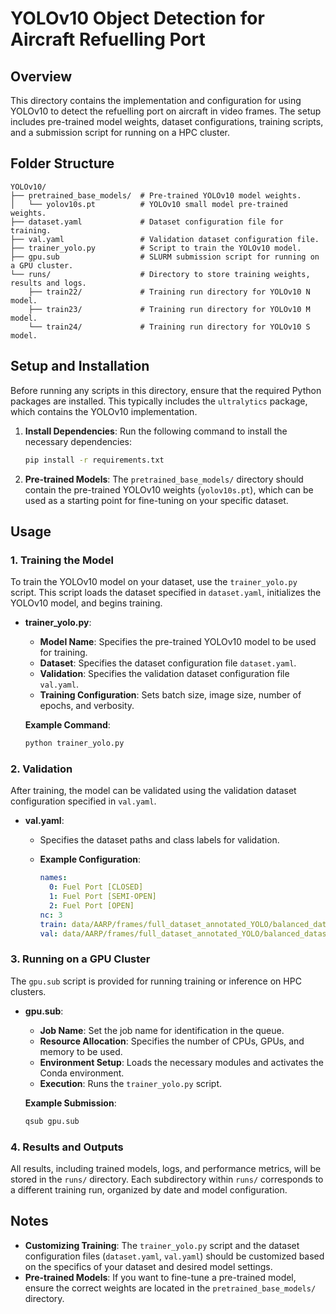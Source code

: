 # YOLOv10 Object Detection for Aircraft Refuelling Port

## Overview

This directory contains the implementation and configuration for using YOLOv10 to detect the refuelling port on aircraft in video frames. The setup includes pre-trained model weights, dataset configurations, training scripts, and a submission script for running on a HPC cluster.

## Folder Structure

```plaintext
YOLOv10/
├── pretrained_base_models/  # Pre-trained YOLOv10 model weights.
│   └── yolov10s.pt          # YOLOv10 small model pre-trained weights.
├── dataset.yaml             # Dataset configuration file for training.
├── val.yaml                 # Validation dataset configuration file.
├── trainer_yolo.py          # Script to train the YOLOv10 model.
├── gpu.sub                  # SLURM submission script for running on a GPU cluster.
└── runs/                    # Directory to store training weights, results and logs.
    ├── train22/             # Training run directory for YOLOv10 N model.
    ├── train23/             # Training run directory for YOLOv10 M model.
    └── train24/             # Training run directory for YOLOv10 S model.
```

## Setup and Installation

Before running any scripts in this directory, ensure that the required Python packages are installed. This typically includes the `ultralytics` package, which contains the YOLOv10 implementation.

1. **Install Dependencies**:
   Run the following command to install the necessary dependencies:

   ```bash
   pip install -r requirements.txt
   ```

2. **Pre-trained Models**:
   The `pretrained_base_models/` directory should contain the pre-trained YOLOv10 weights (`yolov10s.pt`), which can be used as a starting point for fine-tuning on your specific dataset.

## Usage

### 1. Training the Model

To train the YOLOv10 model on your dataset, use the `trainer_yolo.py` script. This script loads the dataset specified in `dataset.yaml`, initializes the YOLOv10 model, and begins training.

- **trainer_yolo.py**:

  - **Model Name**: Specifies the pre-trained YOLOv10 model to be used for training.
  - **Dataset**: Specifies the dataset configuration file `dataset.yaml`.
  - **Validation**: Specifies the validation dataset configuration file `val.yaml`.
  - **Training Configuration**: Sets batch size, image size, number of epochs, and verbosity.

  **Example Command**:

  ```bash
  python trainer_yolo.py
  ```

### 2. Validation

After training, the model can be validated using the validation dataset configuration specified in `val.yaml`.

- **val.yaml**:

  - Specifies the dataset paths and class labels for validation.
  - **Example Configuration**:

    ```yaml
    names:
      0: Fuel Port [CLOSED]
      1: Fuel Port [SEMI-OPEN]
      2: Fuel Port [OPEN]
    nc: 3
    train: data/AARP/frames/full_dataset_annotated_YOLO/balanced_dataset/train
    val: data/AARP/frames/full_dataset_annotated_YOLO/balanced_dataset/test
    ```

### 3. Running on a GPU Cluster

The `gpu.sub` script is provided for running training or inference on HPC clusters.

- **gpu.sub**:

  - **Job Name**: Set the job name for identification in the queue.
  - **Resource Allocation**: Specifies the number of CPUs, GPUs, and memory to be used.
  - **Environment Setup**: Loads the necessary modules and activates the Conda environment.
  - **Execution**: Runs the `trainer_yolo.py` script.

  **Example Submission**:

  ```bash
  qsub gpu.sub
  ```

### 4. Results and Outputs

All results, including trained models, logs, and performance metrics, will be stored in the `runs/` directory. Each subdirectory within `runs/` corresponds to a different training run, organized by date and model configuration.

## Notes

- **Customizing Training**: The `trainer_yolo.py` script and the dataset configuration files (`dataset.yaml`, `val.yaml`) should be customized based on the specifics of your dataset and desired model settings.
- **Pre-trained Models**: If you want to fine-tune a pre-trained model, ensure the correct weights are located in the `pretrained_base_models/` directory.
